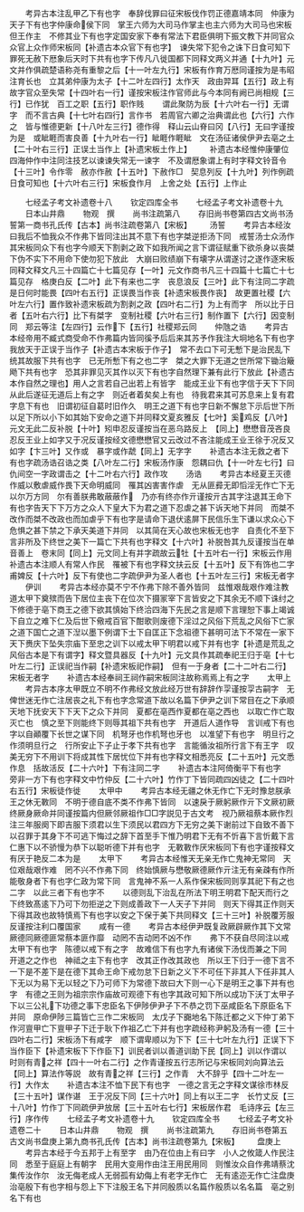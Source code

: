 <!-- { "loadSidebar": true } -->
　　考异古本注乱甲乙下有也字　奉辞伐罪曰征宋板伐作罚正德嘉靖本同　仲康为天子下有也字仲康命侯下同　掌王六师为大司马作掌主也主六师为大司马也宋板但王作主　不修其业下有也字定国安家下奉有常法下君臣俱明下振文教下并同官众众官上众作师宋板同【补遗古本众官下有也字】　谏失常下犯令之诛下日食可知下罪死无赦下厯象后天时下共有也字下传凡八徙国都下同释文两义并通【十九叶】元文并作俱疏楚语称尧有重黎之后【十一叶左九行】宋板有作育万厯同谨按为是韦昭注育长也　立其弟仲康为太子【十二叶左四行】太作天　政由羿耳【五行】政上有故字官众至失常【十四叶右一行】谨按宋板注作官师此与今本同有阙已尚相规【三行】已作犹　百工之职【五行】职作贱
　　谓此聚防为辰【十六叶右一行】无谓字　而不言古典【十七叶右四行】言作书　若周官六卿之治典谓此也【六行】六作之　皆与惟德更新【十八叶左三行】德作得　释山云山脊曰冈【八行】无曰字谨按为是　或眦睚而害良善【十九叶右一行】眦睚作睚眦　文在汤征诸侯伊尹去亳之土【二十叶右三行】正误土当作上【补遗宋板土作上】
　　补遗古本经惟仲康肇位四海仲作中注同注技艺以谏谏失常无一谏字　不及谓厯象谓上有时字释文铃音令【十三叶】令作零　赦亦作赦【十五叶】下赦作□　契息列反【十九叶】列作例疏日食可知也【十六叶右三行】宋板食作月　上舍之处【五行】上作止





　　七经孟子考文补遗卷十八
　　钦定四库全书
　　七经孟子考文补遗卷十九
　　日本山井鼎
　　物观　撰
　　尚书注疏第八
　　存旧尚书卷第四古文尚书汤誓第一商书孔氏传【古本】尚书注疏卷第八【宋板】
　　汤誓
　　考异古本经汝曰我后不恤我众不作弗下皆同注出其不意下有也字桀逆拒汤下同　戒誓汤士众汤作其宋板同众下有也字今顺天下割剥之政下如我所闻之言下谓征赋重下欲杀身以丧桀下伪不实下不用命下使勿犯下放此　大崩曰败绩崩下有壊字从谓遂讨之遂作逐宋板同释文释文凡三十四篇亡十七篇见存【一叶】元文作商书凡三十四篇十七篇亡十七篇见存　格庚白反【二叶】此下有来也二字　丧息浪反【三叶】此下有注同二字疏是日何时能畏【四叶右五行】正误畏当作丧【补遗宋板畏作丧】　故更置社稷【六叶左六行】置作致补遗宋板疏为割剥之政【四叶右二行】为上有而字　所以比于日者【五叶右六行】比下有桀字　变制社稷【六叶右三行】制作置下【六行】因变制同　郑云等注【左四行】云作下【五行】社稷郑云同
　　仲虺之诰
　　考异古本经帝用不臧式商受命不作弗篇内皆同徯予后后来其苏予作我注大坰地名下有也字　我放天于正误于当作子【补遗古本宋板于作子】　常不去口下可无慙下是治民乱下统其故服下共有也字　已无所慙下有之也二字　桀之大罪下无道之世所常下锄治簸飏下共有也字　恐其非罪见灭其作以灭下有也字自然理下兼有此行下放此【补遗古本作自然之理也】用人之言若自己出若上有皆字　能成王业下有也字信于天下下同　从此后遂征无道后上有之字　则近者着矣矣上有也　待我君来其可苏息来上复有君字息下有也　旧谓初征自葛时旧作久　明王之道下有也字日新不懈怠下示后世下所以足下所以小下如其始下安命之道下并同释文夏亥雅反【七叶】奚鸡反【八叶】元文无此二反补脱【十叶】矧申忍反谨按当在恶乌路反上　【同上】懋懋音茂吝良忍反王业上如字又于况反谨按经文德懋懋官又云改过不吝注能成王业王徐于况反又如字【卞三叶】又作或　暴字或作虣【同上】无字字
　　补遗古本注无救之者下有也字疏汤诰召诰之类【八叶左二行】宋板汤作康　怨耦曰仇【十一叶左七行】曰仇间空一字政谓击之【十二叶右六行】政作攻
　　汤诰
　　考异古本经夏王灭德作威以敷虐威作畏下天命明威同　罹其凶害害作虐　无从匪彛无即慆淫无作亡下无以尔万方同　尔有善朕弗敢蔽蔽作　乃亦有终亦作亓谨按亓古其字注退其王命下有也字告天下下万方之众人下皇大下为君之道下忍虐之甚下诉天地下并同　而桀不改作而桀不改政也而加虐乎下有也字是请命下退伏逺屏下民信乐生下谦以求众心下危惧之甚下禁之下承天美道下并同　以其简在天心故也宋板无也字　自责化不至下言非所及下终世之美下一篇亡下共有也字释文【十六叶】补脱咎其九反谨按当在单音善上　卷末同【同上】元文同上有并字疏故云牡【十五叶右一行】宋板云作用补遗古本注顺人有常人作民　罹被下有也字释文扶云反【十五叶】反下有饰也二字　甫婢反【十六叶】反下有使也二字疏伊尹为圣人者也【十五叶左三行】宋板无者字
　　伊训
　　考异古本经亦莫不宁不作弗下除不善外皆同　兹惟艰哉艰作难注教道太甲下奠殡而告下居位主丧下在位次下摄冡宰下言皆安之下其余无不顺下诛纣之下修德于亳下商王之德下欲其慎始下终洽四海下先民之言是顺下言理恕下事上竭诚下自立之难下仁及后世下儆戒百官下酣歌则废德下淫过之风俗下荒乱之风俗下亡家之道下国亡之道下湼以墨下例谓下士下自匡正下念祖德下甚明可法下不常在一家下天下赉庆下坠失宗庙下至忠之训下以戒太甲下明君以戒下并有也字【补遗是荒乱之风俗古本是下有谓字】释文暨具器反【十九叶】元文具作其疏奉祀王归于亳【十七叶左二行】正误祀当作嗣【补遗宋板祀作嗣】　但有一于身者【二十二叶右二行】宋板无者字
　　补遗古本经奉祠王祠作嗣宋板同注故称焉焉上有之字
　　太甲上
　　考异古本序太甲既立不明不作弗经文放此经万世有辞辞作孠谨按孠古嗣字　无俾世迷无作亡注居丧之礼下有也字念常道下故以名篇下伊尹之训下常目在之下承顺天地下抚安天下下天下之众下并同　夏都在亳西作夏都在亳之西也　以取亡作亡取灭亡也　慎之至下则能终下则辱其祖下共有也字　开道后人道作导　言训戒下有也字以自顚覆下长世之谋下同　机弩牙也作机弩也牙也　以准望下有也字　明旦行之作须明旦行之　行所安止下子止于孝下共有也字　言能循汝祖所行言下有王字　叹美无穷下不用训下将成其性下居忧位下并有也字释文相悉亮反【二十五叶】元文悉作息　括故活反【二十六叶】下有注同二字
　　补遗古本注阿倚衡平下有也字　旁非一方下有也字释文中竹仲反【二十六叶】竹作丁下皆同疏四凶徒之【二十四叶右五行】宋板徒作徙
　　太甲中
　　考异古本经无疆之休无作亡下无时豫怠朕承王之休无斁同　不明于德自底不类不作弗下皆同　以速戾于厥躬厥作亓下文厥初厥终厥身厥命并同谨按篇内但厥邻厥祖作□□字説见于古文考　视乃厥祖蔡本厥作烈注三年服阕下即吉服下须君以生下须民以君四方下无穷之美下谢前过下自致不善下以召罪于其身下不可逃下悔过之辞下首至手下惟乃明君下无有不忻喜下言忻戴下言仁惠下以不骄慢为恭下以聪听德下并有也字　无斁斁作厌宋板同下有也字谨按释文有厌于艳反二本为是
　　太甲下
　　考异古本经惟天无亲无作亡鬼神无常同　天位艰哉艰作难　罔不兴不作弗下同　终始慎厥与懋敬厥德厥作亓注无有亲疎有作所　能敬身者下有也字仁政为常下同　言鬼神不系一人系作保宋板同则享其祀下有之也二字　以此三者下有也字不
　　以德则乱下治乱在所法下明王明君下配天而行之下终致髙逺下乃可下勿拒逆之下则成善政下一人天子下并同　则天下得其正作则天下得其政也故特慎焉下有也字以安之下保于美下共同释文【三十三叶】补脱覆芳服反谨按注利口覆国家
　　咸有一德
　　考异古本经伊尹既复政厥辟厥作其下文常厥德同厥德匪常蔡本匪作靡　动罔不吉动罔不凶不作
　　弗下不获自尽同注以戒太甲下有也字　陈德以戒下有之字　故难信下有也字九有诸侯下汤伐而兼之下同　开道之之作也　神祗之主下有也字　改其正作改其政也　所以王下归于一德下言不一下是不差下是在德下其命王命下戒勿怠下日新之义下不可任下非其人下任非其人下无以为易下无以轻之下乃可师下为常德下故曰大下则一心下是明王之事下并有也字　有德之王则为祖宗宗作庙故可观德下有也字其政可知下所以成功下沃丁太甲子下以三公礼下功德之事下忠臣名下伊陟伊尹子下不恭之罚下巫咸臣名下原臣名下并同　原命伊陟三篇皆亡三作二宋板同　太戊子下嚻地名下陈迁都之义下仲丁弟下作河亶甲亡下亶甲子下迁于耿下作祖乙亡下并有也字疏经称尹躬及汤有一德【三十四叶右二行】宋板汤下有咸字　顺下谓卑顺以为下下【三十七叶左九行】正误下下当作臣下【补遗宋板下下作臣下】训民者训以善道训助下民【同上】训以作谓以　时则有青之祥【四十一叶右二行】之作青谨按五行志所记与宋板同刘向算法云【同上】算法作等説　故有青之祥【三行】之作青　大不辞乎【四十二叶左一行】大作太
　　补遗古本注不恤下民下有也字　一德之言无之字释文谋徐市林反【三十五叶】谋作谌　王于况反下同【三十六叶】同上有以王二字　长竹丈反【三十八叶】竹作丁下同疏伊尹放居【三十五叶右七行】宋板居作君　毛诗序云【左三行】序作传
　　七经孟子考文补遗卷十九
　　钦定四库全书
　　七经孟子考文补遗卷二十
　　日本山井鼎
　　物观　撰
　　尚书注疏第九
　　存旧尚书卷第五古文尚书盘庚上第九商书孔氏传【古本】尚书注疏卷第九【宋板】
　　盘庚上
　　考异古本经于今五邦于上有至字　由乃在位由上有曰字　小人之攸箴人作民注同　悉至于庭庭上有朝字　民用大变用作由注王用民用同　则惟汝众自作弗靖蔡沈集传汝作尔　汝无侮老成人无弱孤有幼侮上有老字无作亡　无有逺迩无作亡注盘庚治亳殷下有也字相与怨上下下注殷王名下并同殷质以名篇作殷质以名名篇　亳之别名下有也
